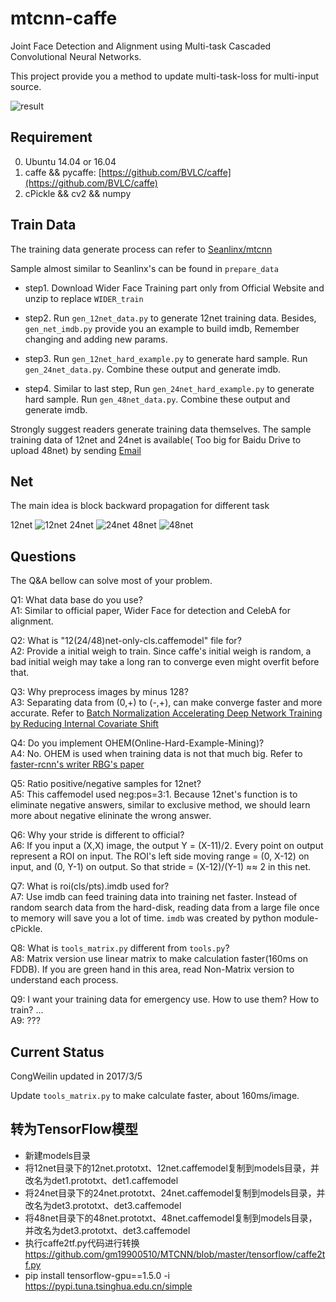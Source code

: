 # mtcnn-caffe
Joint Face Detection and Alignment using Multi-task Cascaded Convolutional Neural Networks.

This project provide you a method to update multi-task-loss for multi-input source.
 
![result](https://github.com/CongWeilin/mtcnn-caffe/blob/master/demo/result.jpg)

## Requirement
0. Ubuntu 14.04 or 16.04
1. caffe && pycaffe: [https://github.com/BVLC/caffe](https://github.com/BVLC/caffe)
2. cPickle && cv2 && numpy 

## Train Data
The training data generate process can refer to [Seanlinx/mtcnn](https://github.com/Seanlinx/mtcnn)

Sample almost similar to Seanlinx's can be found in `prepare_data`

- step1. Download Wider Face Training part only from Official Website and unzip to replace `WIDER_train`

- step2. Run `gen_12net_data.py` to generate 12net training data. Besides, `gen_net_imdb.py` provide you an example to build imdb, Remember changing and adding new params.

- step3. Run `gen_12net_hard_example.py` to generate hard sample. Run `gen_24net_data.py`. Combine these output and generate imdb.

- step4. Similar to last step, Run `gen_24net_hard_example.py` to generate hard sample. Run `gen_48net_data.py`. Combine these output and generate imdb. 

Strongly suggest readers generate training data themselves. The sample training data of 12net and 24net is available( Too big for Baidu Drive to upload 48net) by sending [Email](cong_weilin@qq.com)
## Net
The main idea is block backward propagation for different task

12net
![12net](https://github.com/CongWeilin/mtcnn-caffe/blob/master/12net/train12.png)
24net
![24net](https://github.com/CongWeilin/mtcnn-caffe/blob/master/24net/train24.png)
48net
![48net](https://github.com/CongWeilin/mtcnn-caffe/blob/master/48net/train48.png)

## Questions
The Q&A bellow can solve most of your problem.

Q1: What data base do you use?<br/>
A1: Similar to official paper, Wider Face for detection and CelebA for alignment.

Q2: What is "12(24/48)net-only-cls.caffemodel" file for?<br/>
A2: Provide a initial weigh to train. Since caffe's initial weigh is random, a bad initial weigh may take a long ran to converge even might overfit before that.

Q3: Why preprocess images by minus 128?<br/>
A3: Separating data from (0,+) to (-,+), can make converge faster and more accurate. Refer to [Batch Normalization Accelerating Deep Network Training by Reducing Internal Covariate Shift](https://arxiv.org/abs/1502.03167)

Q4: Do you implement OHEM(Online-Hard-Example-Mining)?<br/>
A4: No. OHEM is used when training data is not that much big. Refer to [faster-rcnn's writer RBG's paper](https://arxiv.org/pdf/1604.03540.pdf)

Q5: Ratio positive/negative samples for 12net?<br/>
A5: This caffemodel used neg:pos=3:1. Because 12net's function is to eliminate negative answers, similar to exclusive method, we should learn more about negative elininate the wrong answer.

Q6: Why your stride is different to official?<br/>
A6: If you input a (X,X) image, the output Y = (X-11)/2. Every point on output represent a ROI on input. The ROI's left side moving range = (0, X-12) on input, and (0, Y-1) on output. So that stride = (X-12)/(Y-1) ≈≈ 2 in this net.

Q7: What is roi(cls/pts).imdb used for?<br/>
A7: Use imdb can feed training data into training net faster. Instead of random search data from the hard-disk, reading data from a large file once to memory will save you a lot of time. `imdb` was created by python module-cPickle.

Q8: What is `tools_matrix.py` different from `tools.py`?<br/>
A8: Matrix version use linear matrix to make calculation faster(160ms on FDDB). If you are green hand in this area, read Non-Matrix version to understand each process.

Q9: I want your training data for emergency use. How to use them? How to train? ...<br/>
A9: ???
## Current Status
CongWeilin updated in 2017/3/5

Update `tools_matrix.py` to make calculate faster, about 160ms/image. 
## 转为TensorFlow模型
- 新建models目录
- 将12net目录下的12net.prototxt、12net.caffemodel复制到models目录，并改名为det1.prototxt、det1.caffemodel
- 将24net目录下的24net.prototxt、24net.caffemodel复制到models目录，并改名为det3.prototxt、det3.caffemodel
- 将48net目录下的48net.prototxt、48net.caffemodel复制到models目录，并改名为det3.prototxt、det3.caffemodel
- 执行caffe2tf.py代码进行转换 https://github.com/gm19900510/MTCNN/blob/master/tensorflow/caffe2tf.py
- pip install tensorflow-gpu==1.5.0 -i https://pypi.tuna.tsinghua.edu.cn/simple

